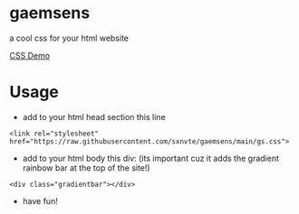 # gaemsens
a cool css for your html website

[CSS Demo](https://sxnvte.github.io/gaemsens/)

# Usage

- add to your html head section this line
```
<link rel="stylesheet" href="https://raw.githubusercontent.com/sxnvte/gaemsens/main/gs.css">
```

- add to your html body this div: (its important cuz it adds the gradient rainbow bar at the top of the site!)
```
<div class="gradientbar"></div>
```

- have fun!



